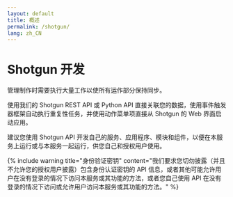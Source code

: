 ```yaml
---
layout: default
title: 概述
permalink: /shotgun/
lang: zh_CN
---
```


# Shotgun 开发

管理制作时需要执行大量工作以使所有运作部分保持同步。

使用我们的 Shotgun REST API 或 Python API 直接关联您的数据，使用事件触发器框架自动执行重复性任务，并使用动作菜单项直接从 Shotgun 的 Web 界面启动应用。

建议您使用 Shotgun API 开发自己的服务、应用程序、模块和组件，以便在本服务上运行或与本服务一起运行，供您自己和授权用户使用。

{% include warning title="身份验证密钥" content="我们要求您切勿披露（并且不允许您的授权用户披露）包含身份认证密钥的 API 信息，或者其他可能允许用户在没有登录的情况下访问本服务或其功能的方法，或者您自己使用 API 在没有登录的情况下访问或允许用户访问本服务或其功能的方法。" %}




